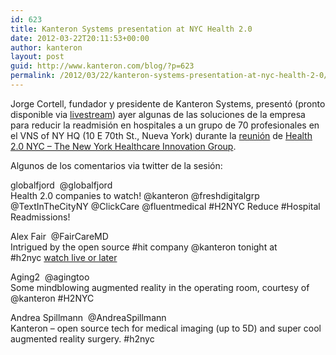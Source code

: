 ```yaml
---
id: 623
title: Kanteron Systems presentation at NYC Health 2.0
date: 2012-03-22T20:11:53+00:00
author: kanteron
layout: post
guid: http://www.kanteron.com/blog/?p=623
permalink: /2012/03/22/kanteron-systems-presentation-at-nyc-health-2-0/
---
```

Jorge Cortell, fundador y presidente de Kanteron Systems, presentó (pronto disponible via <a title="http://www.livestream.com/health20nyc" href="http://www.livestream.com/health20nyc" target="_blank">livestream</a>) ayer algunas de las soluciones de la empresa para reducir la readmisión en hospitales a un grupo de 70 profesionales en el VNS of NY HQ (10 E 70th St., Nueva York) durante la <a title="http://www.health20nyc.com/events/49799552/" href="http://www.health20nyc.com/events/49799552/" target="_blank">reunión</a> de <a title="http://www.health20nyc.com/" href="http://www.health20nyc.com/" target="_blank">Health 2.0 NYC – The New York Healthcare Innovation Group</a>.

Algunos de los comentarios via twitter de la sesión:

globalfjord ‏ @globalfjord  
Health 2.0 companies to watch! @kanteron @freshdigitalgrp @TextInTheCityNY @ClickCare @fluentmedical #H2NYC Reduce #Hospital Readmissions!

Alex Fair ‏ @FairCareMD  
Intrigued by the open source #hit company @kanteron tonight at #h2nyc <a title="http://t.co/UL8PJRC1" href="http://t.co/UL8PJRC1" target="_blank">watch live or later</a>

Aging2 ‏ @agingtoo  
Some mindblowing augmented reality in the operating room, courtesy of @kanteron #H2NYC

Andrea Spillmann ‏ @AndreaSpillmann  
Kanteron – open source tech for medical imaging (up to 5D) and super cool augmented reality surgery. #h2nyc